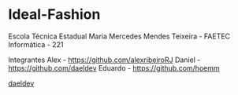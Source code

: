 # Ideal-Fashion
Escola Técnica Estadual Maria Mercedes Mendes Teixeira - FAETEC
Informática - 221

Integrantes
Alex - https://github.com/alexribeiroRJ
Daniel - https://github.com/daeldev
Eduardo - https://github.com/hoemm


<a href="https://github.com/daeldev">daeldev</a>